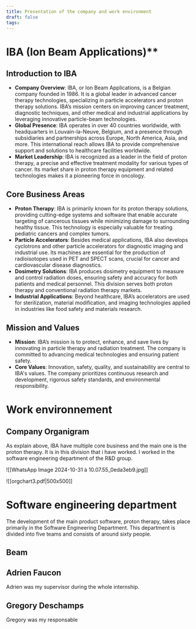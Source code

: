 ```yaml
---
title: Presentation of the company and work environment
draft: false
tags:
---
```

# IBA (Ion Beam Applications)**

## **Introduction to IBA**

- **Company Overview**: IBA, or Ion Beam Applications, is a Belgian company founded in 1986. It is a global leader in advanced cancer therapy technologies, specializing in particle accelerators and proton therapy solutions. IBA’s mission centers on improving cancer treatment, diagnostic techniques, and other medical and industrial applications by leveraging innovative particle-beam technologies.
- **Global Presence**: IBA operates in over 40 countries worldwide, with headquarters in Louvain-la-Neuve, Belgium, and a presence through subsidiaries and partnerships across Europe, North America, Asia, and more. This international reach allows IBA to provide comprehensive support and solutions to healthcare facilities worldwide.
- **Market Leadership**: IBA is recognized as a leader in the field of proton therapy, a precise and effective treatment modality for various types of cancer. Its market share in proton therapy equipment and related technologies makes it a pioneering force in oncology.

## **Core Business Areas**

- **Proton Therapy**: IBA is primarily known for its proton therapy solutions, providing cutting-edge systems and software that enable accurate targeting of cancerous tissues while minimizing damage to surrounding healthy tissue. This technology is especially valuable for treating pediatric cancers and complex tumors.
- **Particle Accelerators**: Besides medical applications, IBA also develops cyclotrons and other particle accelerators for diagnostic imaging and industrial use. Its machines are essential for the production of radioisotopes used in PET and SPECT scans, crucial for cancer and cardiovascular disease diagnostics.
- **Dosimetry Solutions**: IBA produces dosimetry equipment to measure and control radiation doses, ensuring safety and accuracy for both patients and medical personnel. This division serves both proton therapy and conventional radiation therapy markets.
- **Industrial Applications**: Beyond healthcare, IBA’s accelerators are used for sterilization, material modification, and imaging technologies applied in industries like food safety and materials research.

## **Mission and Values**

- **Mission**: IBA’s mission is to protect, enhance, and save lives by innovating in particle therapy and radiation treatment. The company is committed to advancing medical technologies and ensuring patient safety.
- **Core Values**: Innovation, safety, quality, and sustainability are central to IBA's values. The company prioritizes continuous research and development, rigorous safety standards, and environmental responsibility.



# Work environnement

## **Company Organigram**

As explain above, IBA have multiple core business and the main one is the proton therapy. It is in this division that i have worked. 
I worked in the software engineering department of the R&D group.

![[WhatsApp Image 2024-10-31 à 10.07.55_0eda3eb9.jpg]]

![[orgchart3.pdf|500x500]]


# Software engineering department 


The development of the main product software, proton therapy, takes place primarily in the Software Engineering Department. This department is divided into five teams and consists of around sixty people.

## Beam

## Adrien Faucon
Adrien was my supervisor during the whole internship. 

## Gregory Deschamps
Gregory was my responsable 